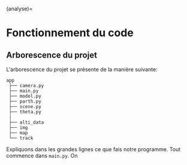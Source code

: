 (analyse)=

# Fonctionnement du code

## Arborescence du projet
L'arborescence du projet se présente de la manière suivante:

```{code}
app
 ├── camera.py
 ├── main.py
 ├── model.py
 ├── parth.py
 ├── scene.py
 ├── theta.py
 |
 ├── alti_data
 ├── img
 ├── map
 └── track
```

Expliquons dans les grandes lignes ce que fais notre programme. Tout commence dans `main.py`. On 

